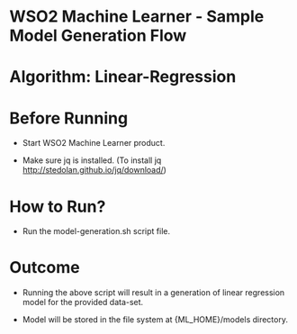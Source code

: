 WSO2 Machine Learner - Sample Model Generation Flow
===================================================

Algorithm: Linear-Regression
==============================

Before Running
==============

* Start WSO2 Machine Learner product.

* Make sure jq is installed. (To install jq http://stedolan.github.io/jq/download/)

How to Run?
===========

* Run the model-generation.sh script file.

Outcome
=======

* Running the above script will result in a generation of linear regression model for the provided data-set.

* Model will be stored in the file system at {ML_HOME}/models directory.

